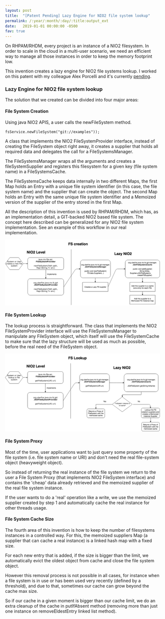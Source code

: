 ```yaml
---
layout: post
title:  "[Patent Pending] Lazy Engine for NIO2 file system lookup"
permalink: /:year/:month/:day/:title:output_ext
date:   2019-01-01 00:00:00 -0500
fav: true
---
```

On RHPAM/RHDM, every project is an instance of a NIO2 filesystem. In order to scale in the cloud in a multi-user scenario, we need an efficient way to manage all those instances in order to keep the memory footprint low.

This invention creates a lazy engine for NIO2 file systems lookup. I worked on this patent with my colleague Alex Porcelli and it's currently [pending](https://patents.google.com/patent/US20200125650A1/en?inventor=%22eder+ignatowicz%22&oq=%22eder+ignatowicz%22).

### Lazy Engine for NIO2 file system lookup

The solution that we created can be divided into four major areas:

#### File System Creation

Using java NIO2 APIS, a user calls the newFileSystem method.

```
fsService.newFileSystem("git://examples"));
```

A class that implements the NIO2 FileSystemProvider interface, instead of creating the FileSystem object right away, it creates a supplier that holds all required data and delegates the call for a FileSystemsManager.

The FileSystemsManager wraps all the arguments and creates a fileSystemSupplier and registers this filesystem for a given key (file system name) in a FileSystemsCache.

The FileSystemsCache keeps data internally in two different Maps, the first Map holds an Entry with a unique file system identifier (in this case, the file system name) and the supplier that can create the object. The second Map holds an Entry with the same unique file system identifier and a Memoized version of the supplier of the entry stored in the first Map.

All the description of this invention is used by RHPAM/RHDM, which has, as an implementation detail, a GIT-backed NIO2 based file system. The concept here described can be generalized for any NIO2 file system implementation.  See an example of this workflow in our real implementation.

[![FS Creation](/assets/2022/fsCreation.png "FS Creation")](/assets/2018/fsCreation.png)

#### File System Lookup

The lookup process is straightforward. The class that implements the NIO2 FileSystemProvider interface will use the FileSystemsManager to manipulate any FileSystem object, which itself will use the FileSystemCache to make sure that the lazy structure will be used as much as possible, before the real need of the FileSystem object.

[![FS Lookup](/assets/2022/fsLookup.png "FS Lookup")](/assets/2018/fsLookup.png)

#### File System Proxy

Most of the time, user applications want to just query some property of the file system (i.e. file system name or URI) and don't need the real file-system object (heavyweight object).

So instead of returning the real instance of the file system we return to the user a File System Proxy (that implements NIO2 FileSystem interface) and contains the 'cheap' data already retrieved and the memoized supplier of the real file system instance.

If the user wants to do a 'real' operation like a write, we use the memoized supplier created by step 1 and automatically cache the real instance for other threads usage.

#### File System Cache Size

The fourth area of this invention is how to keep the number of filesystems instances in a controlled way. For this, the memoized suppliers Map (a supplier that can cache a real instance) is a linked hash map with a fixed size.

For each new entry that is added, if the size is bigger than the limit, we automatically evict the oldest object from cache and close the file system object.

However this removal process is not possible in all cases, for instance when a file system is in use or has been used very recently (defined by a threshold), and due to that, sometimes our cache can grow beyond the cache max size.

So if our cache in a given moment is bigger than our cache limit, we do an extra cleanup of the cache in putIfAbsent method (removing more than just one instance on removeEldestEntry linked list method).
